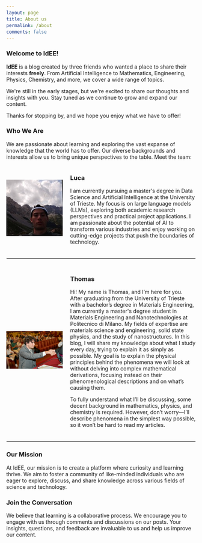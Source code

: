 ```yaml
---
layout: page
title: About us
permalink: /about
comments: false
---
```


### Welcome to IdEE!

**IdEE** is a blog created by three friends who wanted a place to share their interests **freely**. From Artificial Intelligence to Mathematics, Engineering, Physics, Chemistry, and more, we cover a wide range of topics.

We're still in the early stages, but we're excited to share our thoughts and insights with you. Stay tuned as we continue to grow and expand our content.

Thanks for stopping by, and we hope you enjoy what we have to offer!    

### Who We Are

We are passionate about learning and exploring the vast expanse of knowledge that the world has to offer. Our diverse backgrounds and interests allow us to bring unique perspectives to the table. Meet the team:

<div style="display: flex; align-items: center; margin-bottom: 20px;">
  <img src="assets/images/1698579609391.jpeg" alt="Luca" style="width: 150px; height: auto; margin-right: 20px; object-fit: cover;">
  <div>
    <h3>Luca</h3>
    <p>I am currently pursuing a master's degree in Data Science and Artificial Intelligence at the University of Trieste. My focus is on large language models (LLMs), exploring both academic research perspectives and practical project applications. I am passionate about the potential of AI to transform various industries and enjoy working on cutting-edge projects that push the boundaries of technology.</p>
  </div>
</div>

<hr style="border: 1px solid #ccc; margin: 20px 0;">

<div style="display: flex; align-items: center; margin-bottom: 20px;">
  <img src="assets/images/fotoblog.jpg" alt="Thomas" style="width: 150px; height: auto; margin-right: 20px; object-fit: cover;">
  <div>
    <h3>Thomas</h3>
    <p>Hi! My name is Thomas, and I’m here for you. After graduating from the University of Trieste with a bachelor’s degree in Materials Engineering, I am currently a master's degree student in Materials Engineering and Nanotechnologies at Politecnico di Milano. My fields of expertise are materials science and engineering, solid state physics, and the study of nanostructures. In this blog, I will share my knowledge about what I study every day, trying to explain it as simply as possible. My goal is to explain the physical principles behind the phenomena we will look at without delving into complex mathematical derivations, focusing instead on their phenomenological descriptions and on what’s causing them.</p>
    <p>To fully understand what I’ll be discussing, some decent background in mathematics, physics, and chemistry is required. However, don’t worry—I’ll describe phenomena in the simplest way possible, so it won’t be hard to read my articles.</p>
  </div>
</div>

<hr style="border: 1px solid #ccc; margin: 20px 0;">

### Our Mission

At IdEE, our mission is to create a platform where curiosity and learning thrive. We aim to foster a community of like-minded individuals who are eager to explore, discuss, and share knowledge across various fields of science and technology.

### Join the Conversation

We believe that learning is a collaborative process. We encourage you to engage with us through comments and discussions on our posts. Your insights, questions, and feedback are invaluable to us and help us improve our content.

